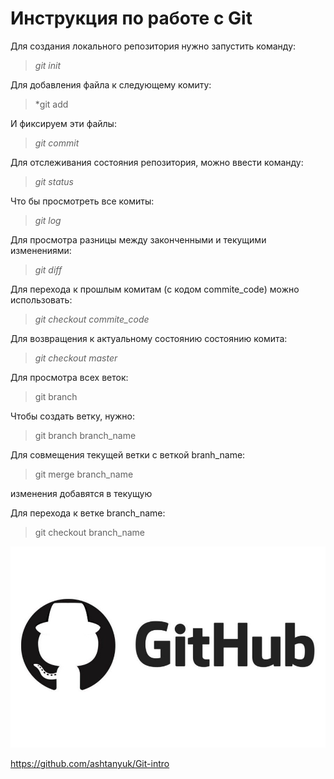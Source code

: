 # **Инструкция по работе с Git**
Для создания локального репозитория нужно запустить команду:
> *git init*

Для добавления файла к следующему комиту:
> *git add

И фиксируем эти файлы:
> *git commit*

Для отслеживания состояния репозитория, можно ввести команду:
> *git status*

Что бы просмотреть все комиты:
> *git log*

Для просмотра разницы между законченными и текущими изменениями:
> *git diff*

Для перехода к прошлым комитам (с кодом commite_code) можно использовать:

> *git checkout commite_code*

Для возвращения к актуальному состоянию состоянию комита:

> *git checkout master*

Для просмотра всех веток:

> git branch

Чтобы создать ветку, нужно:

> git branch branch_name

Для совмещения текущей ветки с веткой branh_name:

> git merge branch_name

изменения добавятся в текущую

Для перехода к ветке branch_name:

> git checkout branch_name


![GitHub](0_Fz2VWlH1Vi6FFCsx.jpg)

https://github.com/ashtanyuk/Git-intro